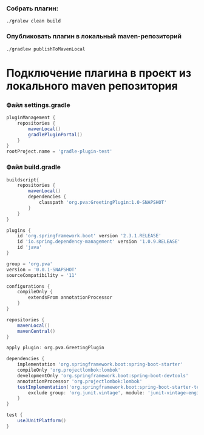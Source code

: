 ### Собрать плагин:
```shell script
./gralew clean build
```
### Опубликовать плагин в локальный maven-репозиторий
```shell script
./gradlew publishToMavenLocal
```

# Подключение плагина в проект из  локального maven репозитория
### Файл settings.gradle
```groovy
pluginManagement {
    repositories {
        mavenLocal()
        gradlePluginPortal()
    }
}
rootProject.name = 'gradle-plugin-test'
```
### Файл build.gradle
```groovy
buildscript{
	repositories {
		mavenLocal()
		dependencies {
			classpath 'org.pva:GreetingPlugin:1.0-SNAPSHOT'
		}
	}
}

plugins {
	id 'org.springframework.boot' version '2.3.1.RELEASE'
	id 'io.spring.dependency-management' version '1.0.9.RELEASE'
	id 'java'
}

group = 'org.pva'
version = '0.0.1-SNAPSHOT'
sourceCompatibility = '11'

configurations {
	compileOnly {
		extendsFrom annotationProcessor
	}
}

repositories {
	mavenLocal()
	mavenCentral()
}

apply plugin: org.pva.GreetingPlugin

dependencies {
	implementation 'org.springframework.boot:spring-boot-starter'
	compileOnly 'org.projectlombok:lombok'
	developmentOnly 'org.springframework.boot:spring-boot-devtools'
	annotationProcessor 'org.projectlombok:lombok'
	testImplementation('org.springframework.boot:spring-boot-starter-test') {
		exclude group: 'org.junit.vintage', module: 'junit-vintage-engine'
	}
}

test {
	useJUnitPlatform()
}
```